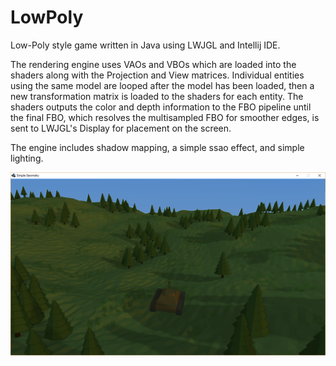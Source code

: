 # LowPoly
Low-Poly style game written in Java using LWJGL and Intellij IDE.

The rendering engine uses VAOs and VBOs which are loaded into the shaders along with the Projection and View matrices. Individual entities using the same model are looped after the model has been loaded, then a new transformation matrix is loaded to the shaders for each entity. The shaders outputs the color and depth information to the FBO pipeline until the final FBO, which resolves the multisampled FBO for smoother edges, is sent to LWJGL's Display for placement on the screen.

The engine includes shadow mapping, a simple ssao effect, and simple lighting.

![In-Game Screenshot](https://github.com/ninthworld/LowPoly/blob/master/screenshots/screenshot1.png)
